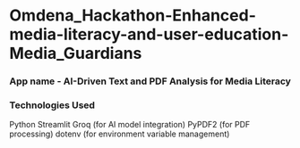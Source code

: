 # Omdena_Hackathon-Enhanced-media-literacy-and-user-education-Media_Guardians

### App name - AI-Driven Text and PDF Analysis for Media Literacy




### Technologies Used
Python
Streamlit
Groq (for AI model integration)
PyPDF2 (for PDF processing)
dotenv (for environment variable management)

